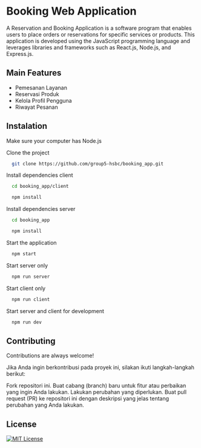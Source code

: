 # Booking Web Application

A Reservation and Booking Application is a software program that enables users to place orders or reservations for specific services or products. This application is developed using the JavaScript programming language and leverages libraries and frameworks such as React.js, Node.js, and Express.js.

## Main Features

- Pemesanan Layanan
- Reservasi Produk
- Kelola Profil Pengguna
- Riwayat Pesanan

## Instalation

Make sure your computer has Node.js

Clone the project

```bash
  git clone https://github.com/group5-hsbc/booking_app.git
```

Install dependencies client

```bash
  cd booking_app/client
```

```bash
  npm install
```

Install dependencies server

```bash
  cd booking_app
```

```bash
  npm install
```

Start the application

```bash
  npm start
```

Start server only

```bash
  npm run server
```

Start client only

```bash
  npm run client
```

Start server and client for development

```bash
  npm run dev
```

## Contributing

Contributions are always welcome!

Jika Anda ingin berkontribusi pada proyek ini, silakan ikuti langkah-langkah berikut:

Fork repositori ini.
Buat cabang (branch) baru untuk fitur atau perbaikan yang ingin Anda lakukan.
Lakukan perubahan yang diperlukan.
Buat pull request (PR) ke repositori ini dengan deskripsi yang jelas tentang perubahan yang Anda lakukan.

## License

[![MIT License](https://img.shields.io/badge/License-MIT-green.svg)](https://choosealicense.com/licenses/mit/)
